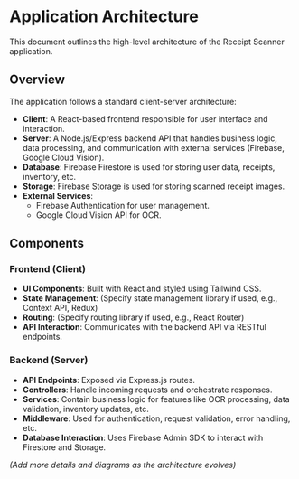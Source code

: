 # Application Architecture

This document outlines the high-level architecture of the Receipt Scanner application.

## Overview

The application follows a standard client-server architecture:

- **Client**: A React-based frontend responsible for user interface and interaction.
- **Server**: A Node.js/Express backend API that handles business logic, data processing, and communication with external services (Firebase, Google Cloud Vision).
- **Database**: Firebase Firestore is used for storing user data, receipts, inventory, etc.
- **Storage**: Firebase Storage is used for storing scanned receipt images.
- **External Services**:
    - Firebase Authentication for user management.
    - Google Cloud Vision API for OCR.

## Components

### Frontend (Client)

- **UI Components**: Built with React and styled using Tailwind CSS.
- **State Management**: (Specify state management library if used, e.g., Context API, Redux)
- **Routing**: (Specify routing library if used, e.g., React Router)
- **API Interaction**: Communicates with the backend API via RESTful endpoints.

### Backend (Server)

- **API Endpoints**: Exposed via Express.js routes.
- **Controllers**: Handle incoming requests and orchestrate responses.
- **Services**: Contain business logic for features like OCR processing, data validation, inventory updates, etc.
- **Middleware**: Used for authentication, request validation, error handling, etc.
- **Database Interaction**: Uses Firebase Admin SDK to interact with Firestore and Storage.

*(Add more details and diagrams as the architecture evolves)*
